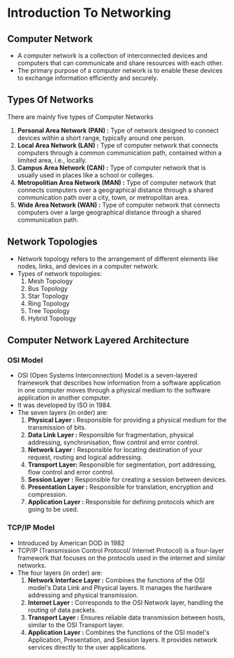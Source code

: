 # Introduction To Networking

## Computer Network
- A computer network is a collection of interconnected devices and computers that can communicate and share resources with each other.
- The primary purpose of a computer network is to enable these devices to exchange information efficiently and securely.

## Types Of Networks
There are mainly five types of Computer Networks
1. **Personal Area Network (PAN) :**  Type of network designed to connect devices within a short range, typically around one person.
2. **Local Area Network (LAN) :**  Type of computer network that connects computers through a common communication path, contained within a limited area, i.e., locally.
3. **Campus Area Network (CAN) :**  Type of computer network that is usually used in places like a school or colleges.
4. **Metropolitian Area Network (MAN) :**  Type of computer network that connects computers over a geographical distance through a shared communication path over a city, town, or metropolitan area.
5. **Wide Area Network (WAN) :**  Type of computer network that connects computers over a large geographical distance through a shared communication path.

## Network Topologies
- Network topology refers to the arrangement of different elements like nodes, links, and devices in a computer network.
- Types of network topologies:
  1. Mesh Topology
  2. Bus Topology
  3. Star Topology
  4. Ring Topology
  5. Tree Topology
  6. Hybrid Topology

## Computer Network Layered Architecture
### OSI Model
- OSI (Open Systems Interconnection) Model is a seven-layered framework that describes how information from a software application in one computer moves through a physical medium to the software application in another computer.
- It was developed by ISO in 1984.
- The seven layers (in order) are:
  1. **Physical Layer :**  Responsible for providing a physical medium for the transmission of bits.
  2. **Data Link Layer :**  Responsible for fragmentation, physical addressing, synchronisation, flow control and error control.
  3. **Network Layer :**  Responsible for locating destination of your request, routing and logical addressing.
  4. **Transport Layer:**  Responsible for segmentation, port addressing, flow control and error control.
  5. **Session Layer :**  Responsible for creating a session between devices.
  6. **Presentation Layer :**  Responsible for translation, encryption and compression.
  7. **Application Layer :** Responsible for defining protocols which are going to be used.
### TCP/IP Model 
- Introduced by American DOD in 1982
- TCP/IP (Transmission Control Protocol/ Internet Protocol) is a four-layer framework that focuses on the protocols used in the internet and similar networks.
- The four layers (in order) are:
  1. **Network Interface Layer :**  Combines the functions of the OSI model's Data Link and Physical layers. It manages the hardware addressing and physical transmission.
  2. **Internet Layer :**  Corresponds to the OSI Network layer, handling the routing of data packets.
  3. **Transport Layer :**  Ensures reliable data transmission between hosts, similar to the OSI Transport layer.
  4. **Application Layer :**  Combines the functions of the OSI model's Application, Presentation, and Session layers. It provides network services directly to the user applications.
